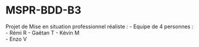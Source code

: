 # MSPR-BDD-B3

Projet de Mise en situation professionnel réaliste :
    - Equipe de 4 personnes :  - Rémi R
                               - Gaêtan T
                               - Kévin M  
                               - Enzo V
                               
    
